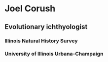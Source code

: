 # Joel Corush
## Evolutionary ichthyologist
### Illinois Natural History Survey 
### University of Illinois Urbana-Champaign
